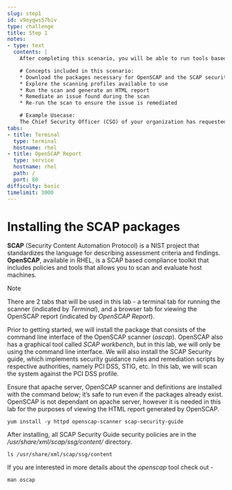 ```yaml
---
slug: step1
id: v9oyqws57biv
type: challenge
title: Step 1
notes:
- type: text
  contents: |
    After completing this scenario, you will be able to run tools based on the Security Content Automation Protocol (SCAP) standard for compliance and vulnerability scanning

    # Concepts included in this scenario:
    * Download the packages necessary for OpenSCAP and the SCAP security guide
    * Explore the scanning profiles available to use
    * Run the scan and generate an HTML report
    * Remediate an issue found during the scan
    * Re-run the scan to ensure the issue is remediated

    # Example Usecase:
    The Chief Security Officer (CSO) of your organization has requested that a compliance scan be conducted to meet the PCI-DSS requirements.
tabs:
- title: Terminal
  type: terminal
  hostname: rhel
- title: OpenSCAP Report
  type: service
  hostname: rhel
  path: /
  port: 80
difficulty: basic
timelimit: 3000
---
```

# Installing the SCAP packages

**SCAP** (Security Content Automation Protocol) is a NIST project that standardizes the language for describing assessment criteria and findings. **OpenSCAP**, available in RHEL, is a SCAP based compliance toolkit that includes policies and tools that allows you to scan and evaluate host machines.

> [!NOTE]
> There are 2 tabs that will be used in this lab - a terminal tab for running the scanner (indicated by *Terminal*), and a browser tab for viewing the OpenSCAP report (indicated by *OpenSCAP Report*).

Prior to getting started, we will install the package that consists of the command line interface of the OpenSCAP scanner (*oscap*). OpenSCAP also has a graphical tool called *SCAP workbench*, but in this lab, we will only be using the command line interface. We will also install the SCAP Security guide, which implements security guidance rules and remediation scripts by respective authorities, namely PCI DSS, STIG, etc. In this lab, we will scan the system against the PCI DSS profile.

Ensure that apache server, OpenSCAP scanner and definitions are installed with the command below; it’s safe to run even if the packages already exist. OpenSCAP is not dependant on apache server, however it is needed in this lab for the purposes of viewing the HTML report generated by OpenSCAP.

```bash,run
yum install -y httpd openscap-scanner scap-security-guide
```

After installing, all SCAP Security Guide security policies are in the */usr/share/xml/scap/ssg/content/* directory.

```bash,run
ls /usr/share/xml/scap/ssg/content
```

If you are interested in more details about the *openscap* tool check out -

```
man oscap
```
